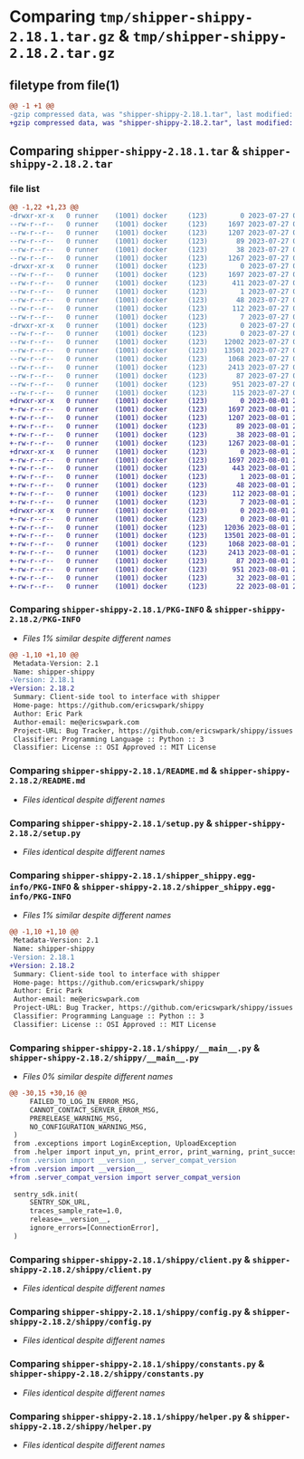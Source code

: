 # Comparing `tmp/shipper-shippy-2.18.1.tar.gz` & `tmp/shipper-shippy-2.18.2.tar.gz`

## filetype from file(1)

```diff
@@ -1 +1 @@
-gzip compressed data, was "shipper-shippy-2.18.1.tar", last modified: Thu Jul 27 01:36:44 2023, max compression
+gzip compressed data, was "shipper-shippy-2.18.2.tar", last modified: Tue Aug  1 23:57:23 2023, max compression
```

## Comparing `shipper-shippy-2.18.1.tar` & `shipper-shippy-2.18.2.tar`

### file list

```diff
@@ -1,22 +1,23 @@
-drwxr-xr-x   0 runner    (1001) docker     (123)        0 2023-07-27 01:36:44.901526 shipper-shippy-2.18.1/
--rw-r--r--   0 runner    (1001) docker     (123)     1697 2023-07-27 01:36:44.901526 shipper-shippy-2.18.1/PKG-INFO
--rw-r--r--   0 runner    (1001) docker     (123)     1207 2023-07-27 01:36:27.000000 shipper-shippy-2.18.1/README.md
--rw-r--r--   0 runner    (1001) docker     (123)       89 2023-07-27 01:36:27.000000 shipper-shippy-2.18.1/pyproject.toml
--rw-r--r--   0 runner    (1001) docker     (123)       38 2023-07-27 01:36:44.901526 shipper-shippy-2.18.1/setup.cfg
--rw-r--r--   0 runner    (1001) docker     (123)     1267 2023-07-27 01:36:27.000000 shipper-shippy-2.18.1/setup.py
-drwxr-xr-x   0 runner    (1001) docker     (123)        0 2023-07-27 01:36:44.901526 shipper-shippy-2.18.1/shipper_shippy.egg-info/
--rw-r--r--   0 runner    (1001) docker     (123)     1697 2023-07-27 01:36:44.000000 shipper-shippy-2.18.1/shipper_shippy.egg-info/PKG-INFO
--rw-r--r--   0 runner    (1001) docker     (123)      411 2023-07-27 01:36:44.000000 shipper-shippy-2.18.1/shipper_shippy.egg-info/SOURCES.txt
--rw-r--r--   0 runner    (1001) docker     (123)        1 2023-07-27 01:36:44.000000 shipper-shippy-2.18.1/shipper_shippy.egg-info/dependency_links.txt
--rw-r--r--   0 runner    (1001) docker     (123)       48 2023-07-27 01:36:44.000000 shipper-shippy-2.18.1/shipper_shippy.egg-info/entry_points.txt
--rw-r--r--   0 runner    (1001) docker     (123)      112 2023-07-27 01:36:44.000000 shipper-shippy-2.18.1/shipper_shippy.egg-info/requires.txt
--rw-r--r--   0 runner    (1001) docker     (123)        7 2023-07-27 01:36:44.000000 shipper-shippy-2.18.1/shipper_shippy.egg-info/top_level.txt
-drwxr-xr-x   0 runner    (1001) docker     (123)        0 2023-07-27 01:36:44.901526 shipper-shippy-2.18.1/shippy/
--rw-r--r--   0 runner    (1001) docker     (123)        0 2023-07-27 01:36:27.000000 shipper-shippy-2.18.1/shippy/__init__.py
--rw-r--r--   0 runner    (1001) docker     (123)    12002 2023-07-27 01:36:27.000000 shipper-shippy-2.18.1/shippy/__main__.py
--rw-r--r--   0 runner    (1001) docker     (123)    13501 2023-07-27 01:36:27.000000 shipper-shippy-2.18.1/shippy/client.py
--rw-r--r--   0 runner    (1001) docker     (123)     1068 2023-07-27 01:36:27.000000 shipper-shippy-2.18.1/shippy/config.py
--rw-r--r--   0 runner    (1001) docker     (123)     2413 2023-07-27 01:36:27.000000 shipper-shippy-2.18.1/shippy/constants.py
--rw-r--r--   0 runner    (1001) docker     (123)       87 2023-07-27 01:36:27.000000 shipper-shippy-2.18.1/shippy/exceptions.py
--rw-r--r--   0 runner    (1001) docker     (123)      951 2023-07-27 01:36:27.000000 shipper-shippy-2.18.1/shippy/helper.py
--rw-r--r--   0 runner    (1001) docker     (123)      115 2023-07-27 01:36:27.000000 shipper-shippy-2.18.1/shippy/version.py
+drwxr-xr-x   0 runner    (1001) docker     (123)        0 2023-08-01 23:57:23.895934 shipper-shippy-2.18.2/
+-rw-r--r--   0 runner    (1001) docker     (123)     1697 2023-08-01 23:57:23.895934 shipper-shippy-2.18.2/PKG-INFO
+-rw-r--r--   0 runner    (1001) docker     (123)     1207 2023-08-01 23:57:15.000000 shipper-shippy-2.18.2/README.md
+-rw-r--r--   0 runner    (1001) docker     (123)       89 2023-08-01 23:57:15.000000 shipper-shippy-2.18.2/pyproject.toml
+-rw-r--r--   0 runner    (1001) docker     (123)       38 2023-08-01 23:57:23.895934 shipper-shippy-2.18.2/setup.cfg
+-rw-r--r--   0 runner    (1001) docker     (123)     1267 2023-08-01 23:57:15.000000 shipper-shippy-2.18.2/setup.py
+drwxr-xr-x   0 runner    (1001) docker     (123)        0 2023-08-01 23:57:23.891934 shipper-shippy-2.18.2/shipper_shippy.egg-info/
+-rw-r--r--   0 runner    (1001) docker     (123)     1697 2023-08-01 23:57:23.000000 shipper-shippy-2.18.2/shipper_shippy.egg-info/PKG-INFO
+-rw-r--r--   0 runner    (1001) docker     (123)      443 2023-08-01 23:57:23.000000 shipper-shippy-2.18.2/shipper_shippy.egg-info/SOURCES.txt
+-rw-r--r--   0 runner    (1001) docker     (123)        1 2023-08-01 23:57:23.000000 shipper-shippy-2.18.2/shipper_shippy.egg-info/dependency_links.txt
+-rw-r--r--   0 runner    (1001) docker     (123)       48 2023-08-01 23:57:23.000000 shipper-shippy-2.18.2/shipper_shippy.egg-info/entry_points.txt
+-rw-r--r--   0 runner    (1001) docker     (123)      112 2023-08-01 23:57:23.000000 shipper-shippy-2.18.2/shipper_shippy.egg-info/requires.txt
+-rw-r--r--   0 runner    (1001) docker     (123)        7 2023-08-01 23:57:23.000000 shipper-shippy-2.18.2/shipper_shippy.egg-info/top_level.txt
+drwxr-xr-x   0 runner    (1001) docker     (123)        0 2023-08-01 23:57:23.895934 shipper-shippy-2.18.2/shippy/
+-rw-r--r--   0 runner    (1001) docker     (123)        0 2023-08-01 23:57:15.000000 shipper-shippy-2.18.2/shippy/__init__.py
+-rw-r--r--   0 runner    (1001) docker     (123)    12036 2023-08-01 23:57:15.000000 shipper-shippy-2.18.2/shippy/__main__.py
+-rw-r--r--   0 runner    (1001) docker     (123)    13501 2023-08-01 23:57:15.000000 shipper-shippy-2.18.2/shippy/client.py
+-rw-r--r--   0 runner    (1001) docker     (123)     1068 2023-08-01 23:57:15.000000 shipper-shippy-2.18.2/shippy/config.py
+-rw-r--r--   0 runner    (1001) docker     (123)     2413 2023-08-01 23:57:15.000000 shipper-shippy-2.18.2/shippy/constants.py
+-rw-r--r--   0 runner    (1001) docker     (123)       87 2023-08-01 23:57:15.000000 shipper-shippy-2.18.2/shippy/exceptions.py
+-rw-r--r--   0 runner    (1001) docker     (123)      951 2023-08-01 23:57:15.000000 shipper-shippy-2.18.2/shippy/helper.py
+-rw-r--r--   0 runner    (1001) docker     (123)       32 2023-08-01 23:57:15.000000 shipper-shippy-2.18.2/shippy/server_compat_version.py
+-rw-r--r--   0 runner    (1001) docker     (123)       22 2023-08-01 23:57:15.000000 shipper-shippy-2.18.2/shippy/version.py
```

### Comparing `shipper-shippy-2.18.1/PKG-INFO` & `shipper-shippy-2.18.2/PKG-INFO`

 * *Files 1% similar despite different names*

```diff
@@ -1,10 +1,10 @@
 Metadata-Version: 2.1
 Name: shipper-shippy
-Version: 2.18.1
+Version: 2.18.2
 Summary: Client-side tool to interface with shipper
 Home-page: https://github.com/ericswpark/shippy
 Author: Eric Park
 Author-email: me@ericswpark.com
 Project-URL: Bug Tracker, https://github.com/ericswpark/shippy/issues
 Classifier: Programming Language :: Python :: 3
 Classifier: License :: OSI Approved :: MIT License
```

### Comparing `shipper-shippy-2.18.1/README.md` & `shipper-shippy-2.18.2/README.md`

 * *Files identical despite different names*

### Comparing `shipper-shippy-2.18.1/setup.py` & `shipper-shippy-2.18.2/setup.py`

 * *Files identical despite different names*

### Comparing `shipper-shippy-2.18.1/shipper_shippy.egg-info/PKG-INFO` & `shipper-shippy-2.18.2/shipper_shippy.egg-info/PKG-INFO`

 * *Files 1% similar despite different names*

```diff
@@ -1,10 +1,10 @@
 Metadata-Version: 2.1
 Name: shipper-shippy
-Version: 2.18.1
+Version: 2.18.2
 Summary: Client-side tool to interface with shipper
 Home-page: https://github.com/ericswpark/shippy
 Author: Eric Park
 Author-email: me@ericswpark.com
 Project-URL: Bug Tracker, https://github.com/ericswpark/shippy/issues
 Classifier: Programming Language :: Python :: 3
 Classifier: License :: OSI Approved :: MIT License
```

### Comparing `shipper-shippy-2.18.1/shippy/__main__.py` & `shipper-shippy-2.18.2/shippy/__main__.py`

 * *Files 0% similar despite different names*

```diff
@@ -30,15 +30,16 @@
     FAILED_TO_LOG_IN_ERROR_MSG,
     CANNOT_CONTACT_SERVER_ERROR_MSG,
     PRERELEASE_WARNING_MSG,
     NO_CONFIGURATION_WARNING_MSG,
 )
 from .exceptions import LoginException, UploadException
 from .helper import input_yn, print_error, print_warning, print_success
-from .version import __version__, server_compat_version
+from .version import __version__
+from .server_compat_version import server_compat_version
 
 sentry_sdk.init(
     SENTRY_SDK_URL,
     traces_sample_rate=1.0,
     release=__version__,
     ignore_errors=[ConnectionError],
 )
```

### Comparing `shipper-shippy-2.18.1/shippy/client.py` & `shipper-shippy-2.18.2/shippy/client.py`

 * *Files identical despite different names*

### Comparing `shipper-shippy-2.18.1/shippy/config.py` & `shipper-shippy-2.18.2/shippy/config.py`

 * *Files identical despite different names*

### Comparing `shipper-shippy-2.18.1/shippy/constants.py` & `shipper-shippy-2.18.2/shippy/constants.py`

 * *Files identical despite different names*

### Comparing `shipper-shippy-2.18.1/shippy/helper.py` & `shipper-shippy-2.18.2/shippy/helper.py`

 * *Files identical despite different names*

